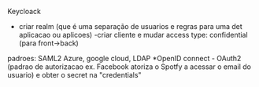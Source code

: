 Keycloack
- criar realm (que é uma separação de usuarios e regras para uma det aplicacao ou aplicoes)
-criar cliente e mudar access type: confidential (para front->back)

padroes:
SAML2
Azure, google cloud, LDAP
*OpenID connect - OAuth2 (padrao de autorizacao ex. Facebook atoriza o Spotfy a acessar o email do usuario) e obter o secret na "credentials"

